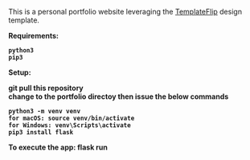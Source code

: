 This is a personal portfolio website leveraging the [TemplateFlip](https://templateflip.com/) design template.

<strong>Requirements:<strong>
```
python3
pip3
```
<strong>Setup:</strong><br>

git pull this repository<br>
change to the portfolio directoy then issue the below commands
```
python3 -m venv venv
for macOS: source venv/bin/activate
for Windows: venv\Scripts\activate
pip3 install flask
```
To execute the app:
  flask run
